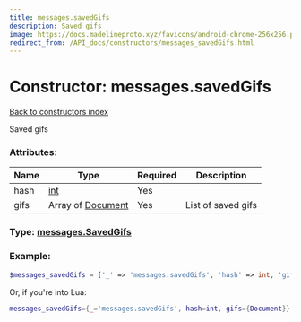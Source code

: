 ```yaml
---
title: messages.savedGifs
description: Saved gifs
image: https://docs.madelineproto.xyz/favicons/android-chrome-256x256.png
redirect_from: /API_docs/constructors/messages_savedGifs.html
---
```

# Constructor: messages.savedGifs  
[Back to constructors index](index.md)



Saved gifs

### Attributes:

| Name     |    Type       | Required | Description |
|----------|---------------|----------|-------------|
|hash|[int](../types/int.md) | Yes|
|gifs|Array of [Document](../types/Document.md) | Yes|List of saved gifs|



### Type: [messages.SavedGifs](../types/messages.SavedGifs.md)


### Example:

```php
$messages_savedGifs = ['_' => 'messages.savedGifs', 'hash' => int, 'gifs' => [Document, Document]];
```  


Or, if you're into Lua:

```lua
messages_savedGifs={_='messages.savedGifs', hash=int, gifs={Document}}

```


